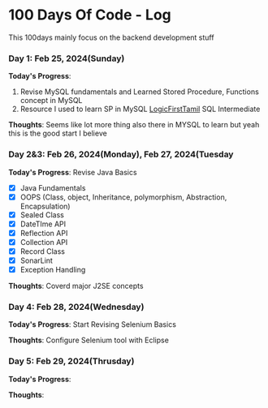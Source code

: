 # 100 Days Of Code - Log
This 100days mainly focus on the backend development stuff

### Day 1: Feb 25, 2024(Sunday)

**Today's Progress**: 
1. Revise MySQL fundamentals and Learned Stored Procedure, Functions concept in MySQL
2. Resource I used to learn SP in MySQL [LogicFirstTamil](https://www.youtube.com/watch?v=EGx_7MGWZnE&ab_channel=LogicFirstTamil) SQL Intermediate

**Thoughts**: Seems like lot more thing also there in MYSQL to learn but yeah this is the good start I believe

### Day 2&3: Feb 26, 2024(Monday), Feb 27, 2024(Tuesday

**Today's Progress**: Revise Java Basics

- [x] Java Fundamentals
- [x] OOPS (Class, object, Inheritance, polymorphism, Abstraction, Encapsulation)
- [X] Sealed Class
- [x] DateTIme API
- [X] Reflection API
- [x] Collection API
- [X] Record Class
- [X] SonarLint
- [x] Exception Handling

**Thoughts**: Coverd major J2SE concepts

### Day 4: Feb 28, 2024(Wednesday)

**Today's Progress**: Start Revising Selenium Basics

**Thoughts**: Configure Selenium tool with Eclipse

### Day 5: Feb 29, 2024(Thrusday)

**Today's Progress**: 

**Thoughts**: 
